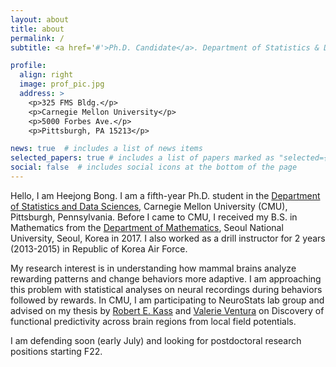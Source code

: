 ```yaml
---
layout: about
title: about
permalink: /
subtitle: <a href='#'>Ph.D. Candidate</a>. Department of Statistics & Data Sciences, Carnegie Mellon University.

profile:
  align: right
  image: prof_pic.jpg
  address: >
    <p>325 FMS Bldg.</p> 
    <p>Carnegie Mellon University</p>
    <p>5000 Forbes Ave.</p>
    <p>Pittsburgh, PA 15213</p>

news: true  # includes a list of news items
selected_papers: true # includes a list of papers marked as "selected={true}"
social: false  # includes social icons at the bottom of the page
---
```


Hello, I am Heejong Bong. I am a fifth-year Ph.D. student in the [Department of Statistics and Data Sciences](http://stat.cmu.edu/), Carnegie Mellon University (CMU), Pittsburgh, Pennsylvania. Before I came to CMU, I received my B.S. in Mathematics from the [Department of Mathematics](http://www.math.snu.ac.kr/), Seoul National University, Seoul, Korea in 2017. I also worked as a drill instructor for 2 years (2013-2015) in Republic of Korea Air Force.

My research interest is in understanding how mammal brains analyze rewarding patterns and change behaviors more adaptive. I am approaching this problem with statistical analyses on neural recordings during behaviors followed  by rewards. In CMU, I am participating to NeuroStats lab group and advised on my thesis by [Robert E. Kass](http://www.stat.cmu.edu/~kass/) and [Valerie Ventura](http://www.stat.cmu.edu/~vventura) on Discovery of functional predictivity across brain regions from local field potentials.

I am defending soon (early July) and looking for postdoctoral research positions starting F22.